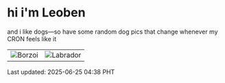 # hi i'm Leoben

and i like dogs—so have some random dog pics that change whenever my CRON feels like it

|  |  |
|--------|----------|
| ![Borzoi](https://random-dog-vercel.vercel.app/api/random-borzoi?v=1750797518) | ![Labrador](https://random-dog-vercel.vercel.app/api/random-labrador?v=1750797518) |

Last updated: 2025-06-25 04:38 PHT
